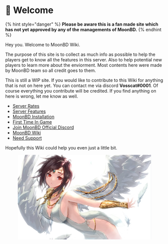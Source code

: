 # 🌝 Welcome

{% hint style="danger" %}
**Please be aware this is a fan made site which has not yet approved by any of the managements of MoonBD.**
{% endhint %}

Hey you. Welcome to MoonBD Wiki.&#x20;

The purpose of this site is to collect as much info as possible to help the players get to know all the features in this server. Also to help potential new players to learn more about the enviorment. Most contents here were made by MoonBD team so all credit goes to them.

This is still a WIP site. If you would like to contribute to this Wiki for anything that is not on here yet. You can contact me via discord **Vosscat#0001**. Of course everything you contribute will be credited. If you find anything on here is wrong, let me know as well.

* [Server Rates](about/informations/server-rates.md)
* [Server Features](about/informations/server-features.md)
* [MoonBD Installation](join-moonbd/installation.md)
* [First Time In Game](join-moonbd/first-time-in-game.md)
* [Join MoonBD Official Discord](https://discord.gg/SbkeRPW7CE)
* [MoonBD Wiki](broken-reference)
* [Need Support](about/informations/discord.md)

Hopefully this Wiki could help you even just a little bit.



<figure><img src=".gitbook/assets/QQ截图20221029110440.png" alt=""><figcaption></figcaption></figure>

